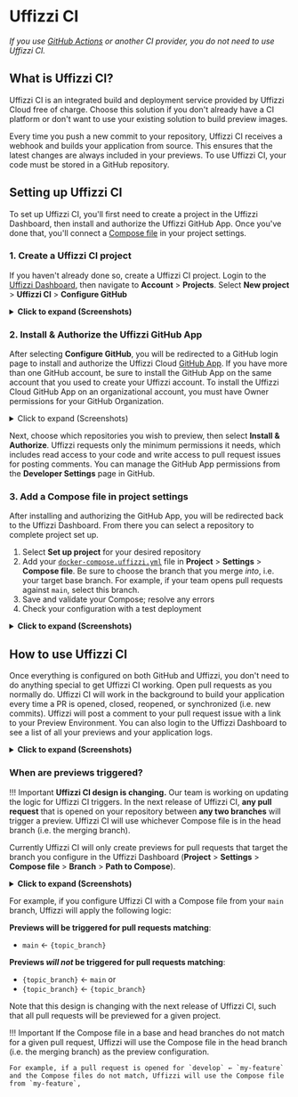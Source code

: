# Uffizzi CI  
_If you use [GitHub Actions](https://github.com/features/actions) or another CI provider, you do not need to use Uffizzi CI._

## What is Uffizzi CI?
Uffizzi CI is an integrated build and deployment service provided by Uffizzi Cloud free of charge. Choose this solution if you don't already have a CI platform or don't want to use your existing solution to build preview images.

Every time you push a new commit to your repository, Uffizzi CI receives a webhook and builds your application from source. This ensures that the latest changes are always included in your previews. To use Uffizzi CI, your code must be stored in a GitHub repository.

## Setting up Uffizzi CI
To set up Uffizzi CI, you'll first need to create a project in the Uffizzi Dashboard, then install and authorize the Uffizzi GitHub App. Once you've done that, you'll connect a [Compose file](../references/compose-spec.md) in your project settings. 

### **1. Create a Uffizzi CI project**

If you haven't already done so, create a Uffizzi CI project. Login to the [Uffizzi Dashboard](https://app.uffizzi.com/sign_in), then navigate to **Account** > **Projects**. Select **New project**  > **Uffizzi CI** > **Configure GitHub**  
<details><summary><strong>Click to expand (Screenshots)</strong></summary>
<img src="../../assets/images/new-uffizzi-ci-project.webp" width="600">
</details>

### **2. Install & Authorize the Uffizzi GitHub App**
After selecting **Configure GitHub**, you will be redirected to a GitHub login page to install and authorize the Uffizzi Cloud [GitHub App](https://docs.github.com/en/developers/apps/getting-started-with-apps/about-apps). If you have more than one GitHub account, be sure to install the GitHub App on the same account that you used to create your Uffizzi account. To install the Uffizzi Cloud GitHub App on an organizational account, you must have Owner permissions for your GitHub Organization.

<details><summary>Click to expand (Screenshots)</summary>
<p>Install Uffizzi Cloud on your GitHub account</p>
<img src="../../assets/images/install-github-app.webp" width="600">
<img src="../../assets/images/authorize-uffizzi.webp" width="600">
<hr>
</details>

Next, choose which repositories you wish to preview, then select **Install & Authorize**. Uffizzi requests only the minimum permissions it needs, which includes read access to your code and write access to pull request issues for posting comments. You can manage the GitHub App permissions from the **Developer Settings** page in GitHub.  

### **3. Add a Compose file in project settings**

After installing and authorizing the GitHub App, you will be redirected back to the Uffizzi Dashboard. From there you can select a repository to complete project set up.  

1. Select **Set up project** for your desired repository  
2. Add your [`docker-compose.uffizzi.yml`](../references/compose-spec.md) file in **Project** > **Settings** > **Compose file**. Be sure to choose the branch that you merge <i>into</i>, i.e. your target base branch. For example, if your team opens pull requests against `main`, select this branch.
3. Save and validate your Compose; resolve any errors  
4. Check your configuration with a test deployment  

<details><summary><strong>Click to expand (Screenshots)</strong></summary>
<p>1. Select Set up project for the repository you just forked</p>
<img src="../../assets/images/set-up-project.webp" width="600">
<p>2. Add your `docker-compose.uffizzi.yml` file in Project > Settings > Compose. Be sure to choose the branch that you merge <i>into</i>, i.e. your target base branch.</p>
<img src="../../assets/images/add-compose-in-settings.webp" width="600">
<p>3. Save and validate your Compose; resolve any errors  </p>
<img src="../../assets/images/resolve-compose-errors.webp" width="600">
<p>4. Check your configuration with a test deployment </p>
<img src="../../assets/images/compose-added.webp" width="600">
</details>  


## How to use Uffizzi CI  
Once everything is configured on both GitHub and Uffizzi, you don't need to do anything special to get Uffizzi CI working. Open pull requests as you normally do. Uffizzi CI will work in the background to build your application every time a PR is opened, closed, reopened, or synchronized (i.e. new commits). Uffizzi will post a comment to your pull request issue with a link to your Preview Environment. You can also login to the Uffizzi Dashboard to see a list of all your previews and your application logs.  

<details><summary><strong>Click to expand (Screenshots)</strong></summary>
<p>Open a pull request on GitHub:</p>
<img src="../../assets/images/create-pr.webp" width="600">
<hr>
<p>Uffizzi CI will post a comment to your pull request issue:</p>
<img src="../../assets/images/uffizzi-ci-comment.webp" width="600">
<hr>
<p>Log in to the Uffizzi Dashboard to see a list of Preview Environments and your application logs:</p>
<img src="../../assets/images/deploying-preview.webp" width="600">
</details>

### When are previews triggered?
!!! Important
    **Uffizzi CI design is changing.** Our team is working on updating the logic for Uffizzi CI triggers. In the next release of Uffizzi CI, **any pull request** that is opened on your repository between **any two branches** will trigger a preview. Uffizzi CI will use whichever Compose file is in the head branch (i.e. the merging branch).

Currently Uffizzi CI will only create previews for pull requests that target the branch you configure in the Uffizzi Dashboard (**Project** > **Settings** > **Compose file** > **Branch** > **Path to Compose**).  

<details><summary><strong>Click to expand (Screenshots)</strong></summary>
<p>Open a pull request on GitHub:</p>
<img src="../../assets/images/compose-target-branch.webp" width="600">
</details>

For example, if you configure Uffizzi CI with a Compose file from your <code>main</code> branch, Uffizzi will apply the following logic:

**Previews will be triggered for pull requests matching**: 

- `main` ← `{topic_branch}`

**Previews _will not_ be triggered for pull requests matching**:  

- `{topic_branch}` ← `main` or  
- `{topic_branch}` ← `{topic_branch}`

Note that this design is changing with the next release of Uffizzi CI, such that all pull requests will be previewed for a given project.  

!!! Important
    If the Compose file in a base and head branches do not match for a given pull request, Uffizzi will use the Compose file in the head branch (i.e. the merging branch) as the preview configuration.  

    For example, if a pull request is opened for `develop` ← `my-feature` and the Compose files do not match, Uffizzi will use the Compose file from `my-feature`,

&nbsp;  
&nbsp;  
